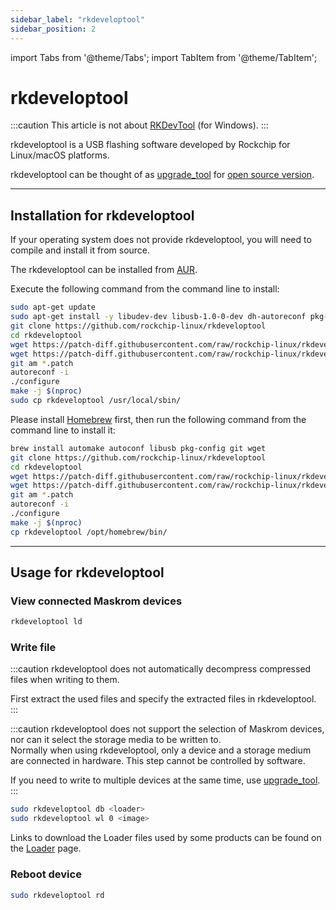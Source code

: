 ```yaml
---
sidebar_label: "rkdeveloptool"
sidebar_position: 2
---
```


import Tabs from '@theme/Tabs';
import TabItem from '@theme/TabItem';

# rkdeveloptool

:::caution
This article is not about [RKDevTool](RKDevTool) (for Windows).
:::

rkdeveloptool is a USB flashing software developed by Rockchip for Linux/macOS platforms.

rkdeveloptool can be thought of as [upgrade_tool](upgrade_tool) for [open source version](https://opensource.rock-chips.com/wiki_Rkdeveloptool).

---

## Installation for rkdeveloptool

If your operating system does not provide rkdeveloptool, you will need to compile and install it from source.

<Tabs queryString="host_os">
<TabItem value="Arch Linux">

The rkdeveloptool can be installed from [AUR](https://aur.archlinux.org/packages/rkdeveloptool).

</TabItem>
<TabItem value="Debian">

Execute the following command from the command line to install:

```bash
sudo apt-get update
sudo apt-get install -y libudev-dev libusb-1.0-0-dev dh-autoreconf pkg-config libusb-1.0 build-essential git wget
git clone https://github.com/rockchip-linux/rkdeveloptool
cd rkdeveloptool
wget https://patch-diff.githubusercontent.com/raw/rockchip-linux/rkdeveloptool/pull/73.patch
wget https://patch-diff.githubusercontent.com/raw/rockchip-linux/rkdeveloptool/pull/85.patch
git am *.patch
autoreconf -i
./configure
make -j $(nproc)
sudo cp rkdeveloptool /usr/local/sbin/
```

</TabItem>
<TabItem value="macOS">

Please install [Homebrew](https://brew.sh/) first, then run the following command from the command line to install it:

```bash
brew install automake autoconf libusb pkg-config git wget
git clone https://github.com/rockchip-linux/rkdeveloptool
cd rkdeveloptool
wget https://patch-diff.githubusercontent.com/raw/rockchip-linux/rkdeveloptool/pull/73.patch
wget https://patch-diff.githubusercontent.com/raw/rockchip-linux/rkdeveloptool/pull/85.patch
git am *.patch
autoreconf -i
./configure
make -j $(nproc)
cp rkdeveloptool /opt/homebrew/bin/
```

</TabItem>
</Tabs>

---

## Usage for rkdeveloptool

### View connected Maskrom devices

```bash
rkdeveloptool ld
```

### Write file

:::caution
rkdeveloptool does not automatically decompress compressed files when writing to them.

First extract the used files and specify the extracted files in rkdeveloptool.
:::

:::caution
rkdeveloptool does not support the selection of Maskrom devices, nor can it select the storage media to be written to.  
Normally when using rkdeveloptool, only a device and a storage medium are connected in hardware. This step cannot be controlled by software.

If you need to write to multiple devices at the same time, use [upgrade_tool](upgrade_tool).
:::

```bash
sudo rkdeveloptool db <loader>
sudo rkdeveloptool wl 0 <image>
```

Links to download the Loader files used by some products can be found on the [Loader](Loader) page.

### Reboot device

```bash
sudo rkdeveloptool rd
```
